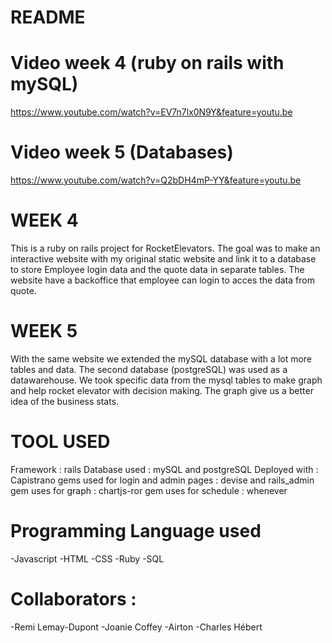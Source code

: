# README

# Video week 4 (ruby on rails with mySQL)

https://www.youtube.com/watch?v=EV7n7lx0N9Y&feature=youtu.be

# Video week 5 (Databases)

https://www.youtube.com/watch?v=Q2bDH4mP-YY&feature=youtu.be

# WEEK 4

This is a ruby on rails project for RocketElevators. The goal was to make an interactive website with
my original static website and link it to a database to store Employee login data and the quote data in
separate tables. The website have a backoffice that employee can login to acces the data from quote.

# WEEK 5

With the same website we extended the mySQL database with a lot more tables and data. The second database (postgreSQL) was used as a datawarehouse. We took specific data from the mysql tables to make graph and help rocket elevator with decision making. The graph give us a better idea of the business stats.

# TOOL USED

Framework : rails
Database used : mySQL and postgreSQL
Deployed with : Capistrano
gems used for login and admin pages : devise and rails_admin
gem uses for graph : chartjs-ror
gem uses for schedule : whenever

# Programming Language used

-Javascript
-HTML
-CSS
-Ruby
-SQL

# Collaborators :

-Remi Lemay-Dupont
-Joanie Coffey
-Airton
-Charles Hébert
